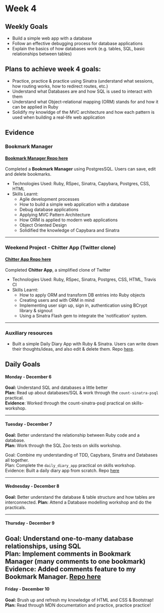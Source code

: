 # Week 4

## Weekly Goals

- Build a simple web app with a database
- Follow an effective debugging process for database applications
- Explain the basics of how databases work (e.g. tables, SQL, basic relationships between tables)


## Plans to achieve week 4 goals:

- Practice, practice & practice using Sinatra (understand what sessions, how routing works, how to redirect routes, etc.)
- Understand what Databases are and how SQL is used to interact with them
- Understand what Object-relational mapping (ORM) stands for and how it can be applied in Ruby
- Solidify my knowldge of the MVC architecture and how each pattern is used when building a real-life web application


## Evidence

### Bookmark Manager

#### [Bookmark Manager Repo here](https://github.com/giorgigutsaevi/bookmark_manager)
Completed a **Bookmark Manager** using PostgresSQL. Users can save, edit and delete bookmarks. 

- Technologies Used: Ruby, RSpec, Sinatra, Capybara, Postgres, CSS, HTML
- Skills Learnt:
	- Agile development processes
	- How to build a simple web application with a database
	- Debug database applications
	- Applying MVC Pattern Architecture
	- How ORM is applied to modern web applications
	- Object Oriented Design
	- Solidified the knowledge of Capybara and Sinatra


---

### Weekend Project - Chitter App (Twitter clone)
#### [Chitter App Repo here](https://github.com/giorgigutsaevi/chitter-challenge)
Completed **Chitter App**, a simplified clone of Twitter

- Technologies Used: Ruby, RSpec, Sinatra, Postgres, CSS, HTML, Travis CI
- Skills Learnt:
	- How to apply ORM and transform DB entries into Ruby objects
	- Creating users and with ORM in mind
	- Implementing user sign up, sign in, authentication using BCrypt library & signout
	- Using a Sinatra Flash gem to integrate the 'notification' system. 

---

### Auxiliary resources

- Built a simple Daily Diary App with Ruby & Sinatra. Users can write down their thoughts/ideas, and also edit & delete them. Repo [here](https://github.com/giorgigutsaevi/daily-diary-app).


## Daily Goals 
#### Monday - December 6

**Goal:** Understand SQL and databases a little better\
**Plan:** Read up about databases/SQL & work through the `count-sinatra-psql` practical.\
**Evidence**: Worked through the count-sinatra-psql practical on skills-workshop.

---

#### Tuesday - December 7

**Goal:** Better understand the relationship between Ruby code and a database.\
**Plan:** Work through the SQL Zoo tests on skills workshop.

Goal: Combine my understanding of TDD, Capybara, Sinatra and Databases all together.\
Plan: Complete the `daily_diary_app` practical on skills workshop.\
Evidence: Built a daily diary app from scratch. Repo [here](https://github.com/giorgigutsaevi/daily-diary-app)

---

#### Wednesday - December 8

**Goal:** Better understand the database & table structure and how tables are interconnected.
**Plan:** Attend a Database modelling workshop and do the practicals.

---

#### Thursday - December 9

Goal: Understand one-to-many database relationships, using SQL\
Plan: Implement comments in Bookmark Manager (many comments to one bookmark)\
Evidence: Added comments feature to my Bookmark Manager. [Repo here](https://github.com/giorgigutsaevi/bookmark_manager)
---

#### Friday - December 10
**Goal:** Brush up and refresh my knowledge of HTML and CSS & Bootstrap!\
**Plan:** Read through MDN documentation and practice, practice practice!